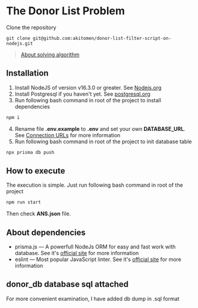 # The Donor List Problem

Clone the repository

    git clone git@github.com:akitomen/donor-list-filter-script-on-nodejs.git

>[About solving algorithm](OVERVIEW.md)

## Installation
1. Install NodeJS of version v16.3.0 or greater. See [Nodejs.org](https://nodejs.org/en/download/)
2. Install Postgresql if you haven't yet. See [postgresql.org](https://www.postgresql.org/)
3. Run following bash command in root of the project to install dependencies 
```bash
npm i
```
4. Rename file **.env.example** to **.env** and set your own **DATABASE_URL**. See [Connection URLs](https://www.prisma.io/docs/reference/database-reference/connection-urls) for more information
5. Run following bash command in root of the project to init database table
```bash
npx prisma db push
```

## How to execute
The execution is simple. Just run following bash command in root of the project
```bash
npm run start
```
Then check **ANS.json** file.

## About dependencies
* prisma.js — A powerfull NodeJs ORM for easy and fast work with database. See it's [official site](https://www.prisma.io/) for more information
* eslint — Most popular JavaScript linter. See it's [official site](https://eslint.org/) for more information

## donor_db database sql attached
For more convenient examination, I have added db dump in .sql format